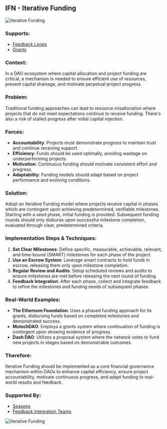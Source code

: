 ## IFN - Iterative Funding

![Iterative Funding](./output/illustrations/iterative_funding.png)

### Supports:
* [Feedback Loops](./feedback_loops.html)
* [Grants](./grants.html)

### Context:
In a DAO ecosystem where capital allocation and project funding are critical, a mechanism is needed to ensure efficient use of resources, prevent capital drainage, and motivate perpetual project progress.

### Problem:
Traditional funding approaches can lead to resource misallocation where projects that do not meet expectations continue to receive funding. There's also a risk of stalled progress after initial capital injection.

### Forces:
- **Accountability**: Projects must demonstrate progress to maintain trust and continue receiving support.
- **Efficiency**: Funds should be used optimally, avoiding wastage on underperforming projects.
- **Motivation**: Continuous funding should motivate consistent effort and progress.
- **Adaptability**: Funding models should adapt based on project performance and evolving conditions.

### Solution:
Adopt an Iterative Funding model where projects receive capital in phases which are contingent upon achieving predetermined, verifiable milestones. Starting with a seed phase, initial funding is provided. Subsequent funding rounds should only disburse upon successful milestone completion, evaluated through clear, predetermined criteria.

### Implementation Steps & Techniques:
1. **Set Clear Milestones**: Define specific, measurable, achievable, relevant, and time-bound (SMART) milestones for each phase of the project.
2. **Use an Escrow System**: Leverage smart contracts to hold funds in escrow, releasing them only upon milestone completion.
3. **Regular Review and Audits**: Setup scheduled reviews and audits to ensure milestones are met before releasing the next round of funding.
4. **Feedback Integration**: After each phase, collect and integrate feedback to refine the milestones and funding needs of subsequent phases.

### Real-World Examples:
- **The Ethereum Foundation**: Uses a phased funding approach for its grants, disbursing funds based on completed milestones and demonstrated success.
- **MolochDAO**: Employs a grants system where continuation of funding is contingent upon showing evidence of progress.
- **Dash DAO**: Utilizes a proposal system where the network votes to fund new projects in stages based on demonstrable outcomes.

### Therefore:
Iterative Funding should be implemented as a core financial governance mechanism within DAOs to enhance capital efficiency, ensure project accountability, motivate continuous progress, and adapt funding to real-world results and feedback.

### Supported By:
* [Seasons](./seasons.html)
* [Feedback Integration Teams](./feedback_integration_teams.html)

![Iterative Funding](./output/iterative_funding_specific_graph.png)
